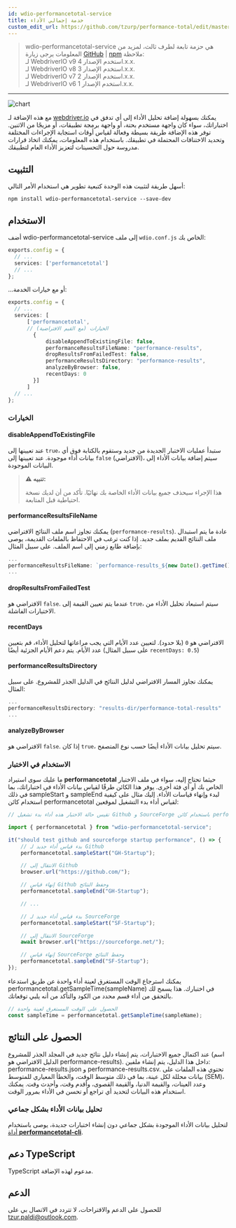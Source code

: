 ```yaml
---
id: wdio-performancetotal-service
title: خدمة إجمالي الأداء
custom_edit_url: https://github.com/tzurp/performance-total/edit/master/README.md
---
```



> wdio-performancetotal-service هي حزمة تابعة لطرف ثالث، لمزيد من المعلومات يرجى زيارة [GitHub](https://github.com/tzurp/performance-total) | [npm](https://www.npmjs.com/package/wdio-performancetotal-service)
ملاحظة:<br/>
لـ WebdriverIO v9 استخدم الإصدار 4.x.x.<br/>
لـ WebdriverIO v8 استخدم الإصدار 3.x.x.<br/>
لـ WebdriverIO v7 استخدم الإصدار 2.x.x.<br/>
لـ WebdriverIO v6 استخدم الإصدار 1.x.x.

---

![chart](https://github.com/tzurp/performance-total/blob/master/resources/chart.png)

مع هذه الإضافة لـ [webdriver.io](https://webdriver.io/) يمكنك بسهولة إضافة تحليل الأداء إلى أي تدفق في اختباراتك، سواء كان واجهة مستخدم بحتة، أو واجهة برمجة تطبيقات، أو مزيجًا من الاثنين. توفر هذه الإضافة طريقة بسيطة وفعالة لقياس أوقات استجابة الإجراءات المختلفة وتحديد الاختناقات المحتملة في تطبيقك. باستخدام هذه المعلومات، يمكنك اتخاذ قرارات مدروسة حول التحسينات لتعزيز الأداء العام لتطبيقك.

## التثبيت

أسهل طريقة لتثبيت هذه الوحدة كتبعية تطوير هي استخدام الأمر التالي:

```
npm install wdio-performancetotal-service --save-dev
```

## الاستخدام

أضف wdio-performancetotal-service إلى ملف `wdio.conf.js` الخاص بك:

```typescript
exports.config = {
  // ...
  services: ['performancetotal']
  // ...
};
```
...أو مع خيارات الخدمة:

```typescript
exports.config = {
  // ...
  services: [
      ['performancetotal',
      // الخيارات (مع القيم الافتراضية)
        {
            disableAppendToExistingFile: false,
            performanceResultsFileName: "performance-results",
            dropResultsFromFailedTest: false,
            performanceResultsDirectory: "performance-results",
            analyzeByBrowser: false,
            recentDays: 0
        }]
      ]
  // ...
};
```

### الخيارات

#### __disableAppendToExistingFile__

عند تعيينها إلى `true`، ستبدأ عمليات الاختبار الجديدة من جديد وستقوم بالكتابة فوق أي بيانات أداء موجودة.
عند تعيينها إلى `false` (الافتراضي)، سيتم إضافة بيانات الأداء إلى البيانات الموجودة.

> **⚠️ تنبيه:**
>
> هذا الإجراء سيحذف جميع بيانات الأداء الخاصة بك نهائيًا. تأكد من أن لديك نسخة احتياطية قبل المتابعة.

#### __performanceResultsFileName__

يمكنك تجاوز اسم ملف النتائج الافتراضي (`performance-results`).
عادة ما يتم استبدال ملف النتائج القديم بملف جديد. إذا كنت ترغب في الاحتفاظ بالملفات القديمة، يوصى بإضافة طابع زمني إلى اسم الملف. على سبيل المثال:

```typescript
...
performanceResultsFileName: `performance-results_${new Date().getTime()}`
...
```

#### __dropResultsFromFailedTest__

الافتراضي هو `false`. عندما يتم تعيين القيمة إلى `true`، سيتم استبعاد تحليل الأداء من الاختبارات الفاشلة.

#### __recentDays__

الافتراضي هو `0` (بلا حدود). لتعيين عدد الأيام التي يجب مراعاتها لتحليل الأداء، قم بتعيين عدد الأيام. يتم دعم الأيام الجزئية أيضًا (على سبيل المثال `recentDays: 0.5`)

#### __performanceResultsDirectory__

يمكنك تجاوز المسار الافتراضي لدليل النتائج في الدليل الجذر للمشروع.
على سبيل المثال:

```typescript
...
performanceResultsDirectory: "results-dir/performance-total-results"
...
```

#### __analyzeByBrowser__

الافتراضي هو `false`. إذا كان `true`، سيتم تحليل بيانات الأداء أيضًا حسب نوع المتصفح.


### الاستخدام في الاختبار

ما عليك سوى استيراد __performancetotal__ حيثما تحتاج إليه، سواء في ملف الاختبار الخاص بك أو أي فئة أخرى. يوفر هذا الكائن طرقًا لقياس بيانات الأداء في اختباراتك، بما في ذلك sampleStart و sampleEnd لبدء وإنهاء قياسات الأداء.
إليك مثال على كيفية استخدام كائن performancetotal لقياس أداء بدء التشغيل لموقعين:

```typescript
// تقيس حالة الاختبار هذه أداء بدء تشغيل Github و SourceForge باستخدام كائن performancetotal.

import { performancetotal } from "wdio-performancetotal-service";

it("should test github and sourceforge startup performance", () => {
    // بدء قياس أداء جديد لـ Github
    performancetotal.sampleStart("GH-Startup");

    // الانتقال إلى Github
    browser.url("https://github.com/");

    // إنهاء قياس Github وحفظ النتائج
    performancetotal.sampleEnd("GH-Startup");

    // ...

    // بدء قياس أداء جديد لـ SourceForge
    performancetotal.sampleStart("SF-Startup");

    // الانتقال إلى SourceForge
    await browser.url("https://sourceforge.net/");

    // إنهاء قياس SourceForge وحفظ النتائج
    performancetotal.sampleEnd("SF-Startup");
});

```

يمكنك استرجاع الوقت المستغرق لعينة أداء واحدة عن طريق استدعاء performancetotal.getSampleTime(sampleName) في اختبارك. هذا يسمح لك بالتحقق من أداء قسم محدد من الكود والتأكد من أنه يلبي توقعاتك.

```typescript
// الحصول على الوقت المستغرق لعينة واحدة
const sampleTime = performancetotal.getSampleTime(sampleName);

```

## الحصول على النتائج

عند اكتمال جميع الاختبارات، يتم إنشاء دليل نتائج جديد في المجلد الجذر للمشروع (اسم الدليل الافتراضي هو performance-results). داخل هذا الدليل، يتم إنشاء ملفين: performance-results.json و performance-results.csv. تحتوي هذه الملفات على بيانات محللة لكل عينة، بما في ذلك متوسط الوقت، والخطأ المعياري للمتوسط (SEM)، وعدد العينات، والقيمة الدنيا، والقيمة القصوى، وأقدم وقت، وأحدث وقت. يمكنك استخدام هذه البيانات لتحديد أي تراجع أو تحسن في الأداء بمرور الوقت.

### تحليل بيانات الأداء بشكل جماعي

لتحليل بيانات الأداء الموجودة بشكل جماعي دون إنشاء اختبارات جديدة، يوصى باستخدام [أداة __performancetotal-cli__](https://www.npmjs.com/package/performancetotal-cli).

## دعم TypeScript

TypeScript مدعوم لهذه الإضافة.

## الدعم

للحصول على الدعم والاقتراحات، لا تتردد في الاتصال بي على [tzur.paldi@outlook.com](https://github.com/tzurp/performance-total/blob/master/mailto:tzur.paldi@outlook.com).